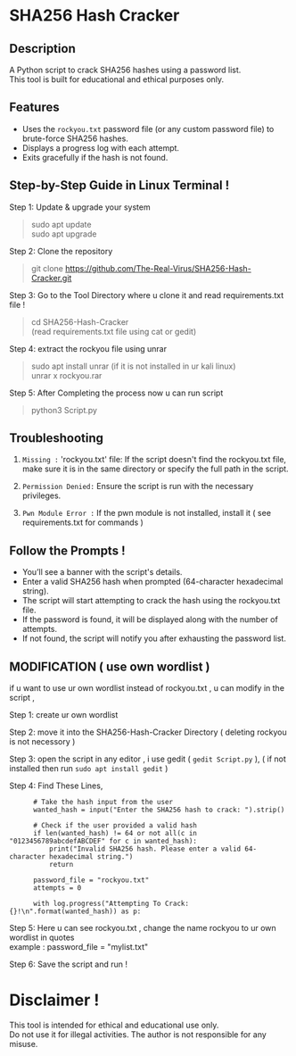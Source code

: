 # SHA256 Hash Cracker

## Description
A Python script to crack SHA256 hashes using a password list.  
This tool is built for educational and ethical purposes only.  

## Features
- Uses the `rockyou.txt` password file (or any custom password file) to brute-force SHA256 hashes.  
- Displays a progress log with each attempt.  
- Exits gracefully if the hash is not found.  

## Step-by-Step Guide in Linux Terminal !

Step 1: Update & upgrade your system  
>sudo apt update  
>sudo apt upgrade  

Step 2: Clone the repository  
>git clone https://github.com/The-Real-Virus/SHA256-Hash-Cracker.git  

Step 3: Go to the Tool Directory where u clone it and read requirements.txt file !  
>cd SHA256-Hash-Cracker    
(read requirements.txt file using cat or gedit)  

Step 4: extract the rockyou file using unrar  
>sudo apt install unrar (if it is not installed in ur kali linux)  
>unrar x rockyou.rar  

Step 5: After Completing the process now u can run script  
>python3 Script.py  

## Troubleshooting
1) `Missing :` 'rockyou.txt' file: If the script doesn't find the rockyou.txt file, make sure it is in the same
directory or specify the full path in the script.

2) `Permission Denied:` Ensure the script is run with the necessary privileges.

3) `Pwn Module Error :` If the pwn module is not installed, install it ( see requirements.txt for commands )

## Follow the Prompts !
- You’ll see a banner with the script's details.  
- Enter a valid SHA256 hash when prompted (64-character hexadecimal string).  
- The script will start attempting to crack the hash using the rockyou.txt file.  
- If the password is found, it will be displayed along with the number of attempts.  
- If not found, the script will notify you after exhausting the password list.  

## MODIFICATION ( use own wordlist )

if u want to use ur own wordlist instead of rockyou.txt , u can modify in the script ,  

Step 1: create ur own wordlist  

Step 2: move it into the SHA256-Hash-Cracker Directory ( deleting rockyou is not necessory )  

Step 3: open the script in any editor , i use gedit ( `gedit Script.py` ),
( if not installed then run `sudo apt install gedit` )

Step 4: Find These Lines,  

          # Take the hash input from the user
          wanted_hash = input("Enter the SHA256 hash to crack: ").strip()

          # Check if the user provided a valid hash
          if len(wanted_hash) != 64 or not all(c in "0123456789abcdefABCDEF" for c in wanted_hash):
              print("Invalid SHA256 hash. Please enter a valid 64-character hexadecimal string.")
              return

          password_file = "rockyou.txt"
          attempts = 0

          with log.progress("Attempting To Crack: {}!\n".format(wanted_hash)) as p:

Step 5: Here u can see rockyou.txt , change the name rockyou to ur own wordlist in quotes  
example : password_file = "mylist.txt"

Step 6: Save the script and run !

# Disclaimer !
This tool is intended for ethical and educational use only.  
Do not use it for illegal activities. The author is not responsible for any misuse.  
